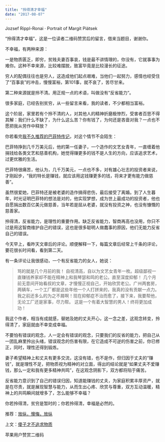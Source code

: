 ```yaml
---
title: "拎得清才幸福"
date: "2017-08-07"
---
```


Jozsef Rippl-Ronai · Portrait of Margit Piátsek

“拎得清才幸福”，这是一位读者二维码赞赏后的留言，借来当题目，谢谢你。

不幸福，有两种来源：  

一是物质匮乏，即穷，贫贱夫妻百事哀，钱是最不讲情理的，你没有，它就事事为难你。这种不幸来源，比较难摆脱，致富毕竟是比较漫长的征途。

穷人的配偶往往也是穷人，这造成他们起点艰难，当他们一起努力，感情也经受住了“百事哀”的冲击，慢慢富裕，第101事，就不哀了，苦尽甘来。

第二种来源就是拎不清。用正规一点的术语，叫做没有“反省能力“。

很多家庭，已经告别贫穷，从一些留言来看，我的读者，不少都相当富裕。

这个阶层，家里若有个拎不清的人，对其他人的精神折磨极惨烈，受害者百思不得其解：我们什么不缺了，为什么这么苦？你有钱了，为何还是吝啬对我？一点也不愿把我从劳作中释放？

你若看完[我不久推荐的巴菲特传记](http://mp.weixin.qq.com/s?__biz=MzUzOTA0NDYzNQ==&mid=2247483951&idx=1&sn=a569a756154503ab7b1cde1bd19f7d5b&chksm=facf3c5bcdb8b54db35d27739b30e9cc3201113b1c50c12c62ff32b2af49064c60506bf70588&scene=21#wechat_redirect)，对这个情节不会陌生：

巴菲特挣到几千万美元后，他的第一任妻子，一个造作的文艺女青年，一直缠着他捐钱给各类文艺和慈善机构，她觉得赚更多的钱不是人生的方向，应该追求艺术，过更优雅的生活。 

巴菲特很痛苦，他认为，几千万美元，一点也不多，对有雄心壮志的投资者来说，才刚起步，“我的特长是赚钱，就应该用这钱赚更多的钱，将来才更有能力做慈善”。

虽然很爱她，巴菲特还是被老婆的造作搞得悲伤，最后接受了离婚。到了人生暮年，时光证明巴菲特的想法是对的，他实现梦想，成为世上最成功的投资者，他也自愿捐出数百亿美元做慈善，当年若是屈从老婆，就没有投资之神，也没有慷慨的慈善家。

拎得清，反省能力，是理性的重要作用。缺乏反省能力，智商再高也没用，你只不过是用这智商维护自己的错误，这也是很多聪明人做蠢事的原因，他们无能力反省自己的错误。

今天早上，看昨天文章后的评论。顺便解释一下，每篇文章后经常上千条的评论，要花很长时间看，看到第二天。

有一条评论让我很感动，一个有反省能力的女人，她说：

> 骂的就是几个月前的我！ 自视清高，自以为文艺女青年一枚。超级鄙视一直赚钱养家却不能在精神上和我琴瑟和鸣的老公。直至深度抑郁！ 几个月前无意间开始看叔的文章，才慢慢正视自己，开始欣赏老公。广州两套房，两辆车，一个工厂都是这些年他一个人打拼来的，我真的没有贡献一点力。我之前还多么的为之不屑啊！现在抑郁症不治而愈了，接下来，我要帮他，无论工厂还是家事，尽力帮。 这是一个有着大智慧的男人！终将更加成功！

我这个作者，相当有成就感，替她及她的丈夫开心，这一念之差，这观念转变，拎得清了，家庭就由不幸变成幸福。

不要怕有错误的观念，人一定会有错误的观念，只要我们的反省的能力，把自己从一团乱麻里拎出头绪，错误观念的伤害有限，在它造成不可逆的伤害之前，你已修正，同时，理性还得到锻炼。

妻子希望精神上和丈夫有更多交流，这没有错，也不是作，但归因于丈夫的“赚钱”，就是理性不足，把物质视为精神的对立面，得出的结论就是“如果丈夫不爱赚钱，那么一定和我有更多精神共鸣”，在这观念阴影下，双方都将陷于痛苦。

反省能力意识到了自己的错误归因，知道能赚钱的丈夫，为家庭积累丰厚资产，就是在尽责，就是展现智慧与能力，从而生出心疼、欣赏与尊重，双方互动温暖，精神上的共鸣瞬间就增多了，怎么能够不幸福？

你若拎得清，贫穷是暂时的；你若拎得清，幸福是必然的。

推荐：[放纵，懊悔，放纵](http://mp.weixin.qq.com/s?__biz=MjM5NDU0Mjk2MQ==&mid=2651623297&idx=1&sn=138618d81e64411e3613568910a96dac&chksm=bd7e0b9f8a09828966155f6fdb6defa33a5aea9baa5112ad1e4bfca05941f57ded0e51ea1bd1&scene=21#wechat_redirect)

上文：[傻子才不追求物质](http://mp.weixin.qq.com/s?__biz=MjM5NDU0Mjk2MQ==&mid=2651623334&idx=1&sn=43d9a6c1c2456875efb323a123b81a23&chksm=bd7e0bb88a0982aea498ddd2605366f9ebab70b49aa1b38dda6e4d1438f4828d12651ac08cb6&scene=21#wechat_redirect)

苹果用户赞赏二维码
